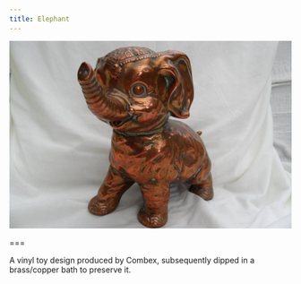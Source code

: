 ```yaml
---
title: Elephant
---
```


![Elephant](elephant.jpg)

===

A vinyl toy design produced by Combex, subsequently dipped in a brass/copper bath to preserve it.